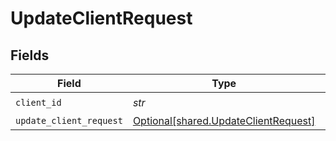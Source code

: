 # UpdateClientRequest


## Fields

| Field                                                                              | Type                                                                               | Required                                                                           | Description                                                                        |
| ---------------------------------------------------------------------------------- | ---------------------------------------------------------------------------------- | ---------------------------------------------------------------------------------- | ---------------------------------------------------------------------------------- |
| `client_id`                                                                        | *str*                                                                              | :heavy_check_mark:                                                                 | Client ID                                                                          |
| `update_client_request`                                                            | [Optional[shared.UpdateClientRequest]](../../models/shared/updateclientrequest.md) | :heavy_minus_sign:                                                                 | N/A                                                                                |